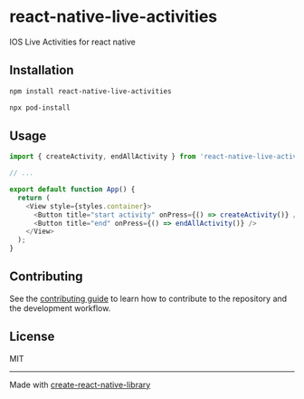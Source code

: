 # react-native-live-activities

IOS Live Activities for react native

## Installation

```sh
npm install react-native-live-activities
```

```sh
npx pod-install
```

## Usage

```js
import { createActivity, endAllActivity } from 'react-native-live-activities';

// ...

export default function App() {
  return (
    <View style={styles.container}>
      <Button title="start activity" onPress={() => createActivity()} />
      <Button title="end" onPress={() => endAllActivity()} />
    </View>
  );
}
```

## Contributing

See the [contributing guide](CONTRIBUTING.md) to learn how to contribute to the repository and the development workflow.

## License

MIT

---

Made with [create-react-native-library](https://github.com/callstack/react-native-builder-bob)
